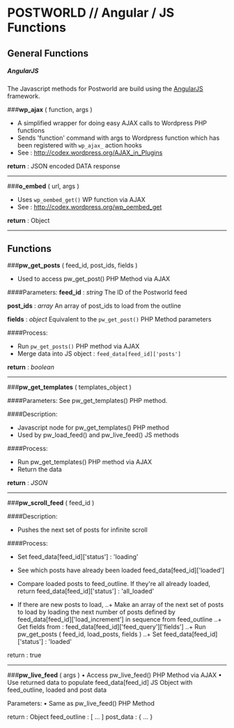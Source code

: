 POSTWORLD // Angular / JS Functions
=========


## General Functions


##### AngularJS
The Javascript methods for Postworld are build using the [AngularJS](http://angularjs.org/) framework.


###**wp_ajax** ( function, args )
- A simplified wrapper for doing easy AJAX calls to Wordpress PHP functions
- Sends 'function' command with args to Wordpress function which has been registered with `wp_ajax_` action hooks
- See : http://codex.wordpress.org/AJAX_in_Plugins

**return** : JSON encoded DATA response

------

###**o_embed** ( url, args )
- Uses `wp_oembed_get()` WP function via AJAX
- See : http://codex.wordpress.org/wp_oembed_get

**return** : Object

------

## Functions


###**pw_get_posts** ( feed_id, post_ids, fields )
- Used to access pw_get_post() PHP Method via AJAX

####Parameters:
**feed_id** : *string*
The ID of the Postworld feed

**post_ids** : *array*
An array of post_ids to load from the outline

**fields** : *object*
Equivalent to the `pw_get_post()` PHP Method parameters

####Process:
- Run `pw_get_posts()` PHP method via AJAX
- Merge data into JS object : `feed_data[feed_id]['posts']`

**return** : *boolean*

------

###**pw_get_templates** ( templates_object )

####Parameters:
See pw_get_templates() PHP method.

####Description:
- Javascript node for pw_get_templates() PHP method
- Used by pw_load_feed() and pw_live_feed() JS methods

####Process:
- Run pw_get_templates() PHP method via AJAX
- Return the data

**return** : *JSON* 

------

###**pw_scroll_feed** ( feed_id )


####Description:

- Pushes the next set of posts for infinite scroll

####Process:
- Set feed_data[feed_id]['status'] : 'loading'

- See which posts have already been loaded feed_data[feed_id]['loaded']
- Compare loaded posts to feed_outline. If they're all already loaded, return 
     feed_data[feed_id]['status'] : 'all_loaded'

- If there are new posts to load,
..+ Make an array of the next set of posts to load by loading the next number of posts defined by feed_data[feed_id]['load_increment'] in sequence from feed_outline
..+ Get fields from : feed_data[feed_id]['feed_query']['fields']
..+ Run pw_get_posts ( feed_id, load_posts, fields )
..+ Set feed_data[feed_id]['status'] : 'loaded'


return : true

------

###**pw_live_feed** ( args )
• Access pw_live_feed() PHP Method via AJAX 
• Use returned data to populate feed_data[feed_id] JS Object with feed_outline, loaded and post data

Parameters:
     • Same as pw_live_feed() PHP Method

return : Object
     feed_outline : [ … ]
     post_data : { … } 
